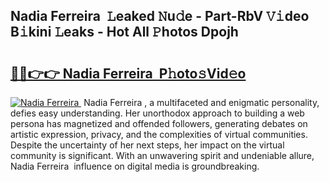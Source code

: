 ## Nadia Ferreira ️ 𝙻eaked 𝙽u𝚍e - Part-RbV 𝚅𝚒deo B𝚒kini 𝙻eaks - Hot All 𝙿hotos Dpojh

# <h2><a href="http://ld44t3b.urlbe.top/?page=Nadia+Ferreira+%ef%b8%8f">🔗🔗👉👉 Nadia Ferreira ️ P𝚑oto𝚜Vid𝚎o</a></h2>

[![Nadia Ferreira ️](https://i.imgur.com/eBuTRDB.gif)](http://ld44t3b.urlbe.top/?page=Nadia+Ferreira+%ef%b8%8f)
Nadia Ferreira ️, a multifaceted and enigmatic personality, defies easy understanding. Her unorthodox approach to building a web persona has magnetized and offended followers, generating debates on artistic expression, privacy, and the complexities of virtual communities. Despite the uncertainty of her next steps, her impact on the virtual community is significant. With an unwavering spirit and undeniable allure, Nadia Ferreira ️ influence on digital media is groundbreaking.
